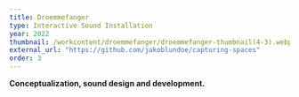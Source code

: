 ```yaml
---
title: Droemmefanger
type: Interactive Sound Installation
year: 2022
thumbnail: /workcontent/droemmefanger/droemmefanger-thumbnail(4-3).webp
external_url: "https://github.com/jakoblundoe/capturing-spaces"
order: 3
---
```

**Conceptualization, sound design and development.**
